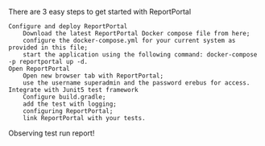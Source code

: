 There are 3 easy steps to get started with ReportPortal

    Configure and deploy ReportPortal
        Download the latest ReportPortal Docker compose file from here;
        configure the docker-compose.yml for your current system as provided in this file;
        start the application using the following command: docker-compose -p reportportal up -d.
    Open ReportPortal
        Open new browser tab with ReportPortal;
        use the username superadmin and the password erebus for access.
    Integrate with Junit5 test framework
        Configure build.gradle;
        add the test with logging;
        configuring ReportPortal;
        link ReportPortal with your tests.

Observing test run report!